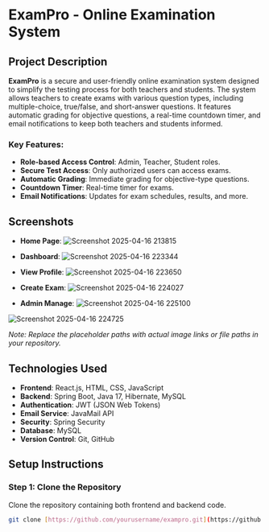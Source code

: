 # ExamPro - Online Examination System

## Project Description

**ExamPro** is a secure and user-friendly online examination system designed to simplify the testing process for both teachers and students. The system allows teachers to create exams with various question types, including multiple-choice, true/false, and short-answer questions. It features automatic grading for objective questions, a real-time countdown timer, and email notifications to keep both teachers and students informed.

### Key Features:
- **Role-based Access Control**: Admin, Teacher, Student roles.
- **Secure Test Access**: Only authorized users can access exams.
- **Automatic Grading**: Immediate grading for objective-type questions.
- **Countdown Timer**: Real-time timer for exams.
- **Email Notifications**: Updates for exam schedules, results, and more.

## Screenshots

- **Home Page**: ![Screenshot 2025-04-16 213815](https://github.com/user-attachments/assets/8171906e-9a26-441f-aa8a-f3f919771e34)
  
- **Dashboard**: ![Screenshot 2025-04-16 223344](https://github.com/user-attachments/assets/cc19d561-d28f-49ba-b391-fda7a9b101d6)
  
- **View Profile**: ![Screenshot 2025-04-16 223650](https://github.com/user-attachments/assets/fbfd0e4f-1cf0-4c8f-a67c-7d3b4555d40c)
  
- **Create Exam**: ![Screenshot 2025-04-16 224027](https://github.com/user-attachments/assets/ede321a1-48d5-4afc-84a2-6289d583949c)

- **Admin Manage**: ![Screenshot 2025-04-16 225100](https://github.com/user-attachments/assets/c45a981e-37fa-423f-837d-3c83f52fadc4)

 ![Screenshot 2025-04-16 224725](https://github.com/user-attachments/assets/164ebd38-28db-43df-b3b6-c3c4e014c0f4)



*Note: Replace the placeholder paths with actual image links or file paths in your repository.*

## Technologies Used

- **Frontend**: React.js, HTML, CSS, JavaScript
- **Backend**: Spring Boot, Java 17, Hibernate, MySQL
- **Authentication**: JWT (JSON Web Tokens)
- **Email Service**: JavaMail API
- **Security**: Spring Security
- **Database**: MySQL
- **Version Control**: Git, GitHub

## Setup Instructions

### Step 1: Clone the Repository

Clone the repository containing both frontend and backend code.

```bash
git clone [https://github.com/yourusername/exampro.git](https://github.com/Shachiru/ExamPro_Application.git)
